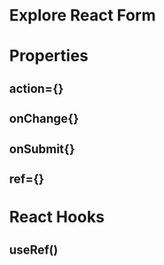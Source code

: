 # Explore React Form


# Properties
## action={}
## onChange{}
## onSubmit{}
## ref={}

# React Hooks
## useRef() 
## 
